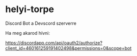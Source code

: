# helyi-torpe
Discord Bot a Devscord szerverre

Ha meg akarod hívni:

https://discordapp.com/api/oauth2/authorize?client_id=460161259191402498&permissions=0&scope=bot
